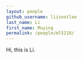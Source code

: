 ```yaml
---
layout: people
github_username: liisnotlee 
last_name: Li
first_name: Muying 
permalink: /people/ml5218/
---
```


Hi, this is Li.